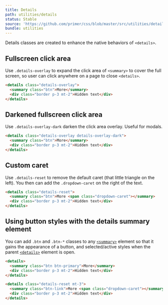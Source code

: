 ```yaml
---
title: Details
path: utilities/details
status: Stable
source: 'https://github.com/primer/css/blob/master/src/utilities/details.scss'
bundle: utilities
---
```


Details classes are created to enhance the native behaviors of `<details>`.

## Fullscreen click area

Use `.details-overlay` to expand the click area of `<summary>` to cover the full screen, so user can click anywhere on a page to close `<details>`.

```html live
<details class="details-overlay">
  <summary class="btn">More</summary>
  <div class="border p-3 mt-2">Hidden text</div>
</details>
```

## Darkened fullscreen click area

Use `.details-overlay-dark` darken the click area overlay. Useful for modals.

```html live
<details class="details-overlay details-overlay-dark">
  <summary class="btn">More</summary>
  <div class="border p-3 mt-2">Hidden text</div>
</details>
```

## Custom caret

Use `.details-reset` to remove the default caret (that little triangle on the left). You then can add the `.dropdown-caret` on the right of the text.

```html live
<details class="details-reset">
  <summary class="btn">More <span class="dropdown-caret"></summary>
  <div class="border p-3 mt-2">Hidden text</div>
</details>
```

## Using button styles with the details summary element

You can add `.btn` and `.btn-*` classes to any
[`<summary>`](https://developer.mozilla.org/en-US/docs/Web/HTML/Element/summary)
element so that it gains the appearance of a button, and
selected/active styles when the parent
[`<details>`](https://developer.mozilla.org/en-US/docs/Web/HTML/Element/details)
element is open.

```html live
<details>
  <summary class="btn btn-primary">More</summary>
  <div class="border p-3 mt-2">Hidden text</div>
</details>

<details class="details-reset mt-3">
  <summary class="btn-link">More <span class="dropdown-caret"></summary>
  <div class="border p-3 mt-2">Hidden text</div>
</details>
```
